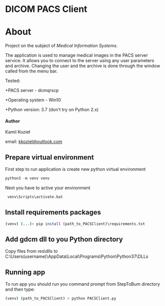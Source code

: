 DICOM PACS Client
=========
# About
Project on the subject of _Medical Information Systems_. 


The application is used to manage medical images in the PACS server service.
 It allows you to connect to the server using any user parameters and archive. 
Changing the user and the archive is done through the window called from the menu bar.

Tested: 

+PACS server - dcmqrscp 

+Operating system - Win10

+Python version: 3.7 (don't try on Python 2.x)

#### Author 
Kamil Kozieł

email: kkoziel@outlook.com

## Prepare virtual environment

First step to run application is create new python virtual environment

``` python
python3 -m venv venv
```
Next you have to active your environment
``` bash
 venv\Scripts\activate.bat
``` 
## Install requirements packages
``` bash
(venv) (...)> pip install (path_to_PACSClient)\requirements.txt
```
## Add gdcm dll to you Python directory

Copy files from res\dlls to C:\Users\(username)\AppData\Local\Programs\Python\Python37\DLLs

## Running app
To run app you should run you command prompt from StepToBum directory and then type:
``` bash
(venv) (path_to_PACSClient) > python PACSClient.py
```
